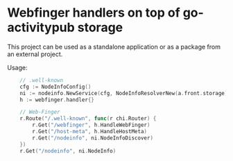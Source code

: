 # Webfinger handlers on top of go-activitypub storage

This project can be used as a standalone application or as a package from an external project.

Usage:

```go
	// .well-known
    cfg := NodeInfoConfig()
    ni := nodeinfo.NewService(cfg, NodeInfoResolverNew(a.front.storage))
	h := webfinger.handler{}

    // Web-Finger
    r.Route("/.well-known", func(r chi.Router) {
        r.Get("/webfinger", h.HandleWebFinger)
        r.Get("/host-meta", h.HandleHostMeta)
        r.Get("/nodeinfo", ni.NodeInfoDiscover)
    })
    r.Get("/nodeinfo", ni.NodeInfo)
 ```
